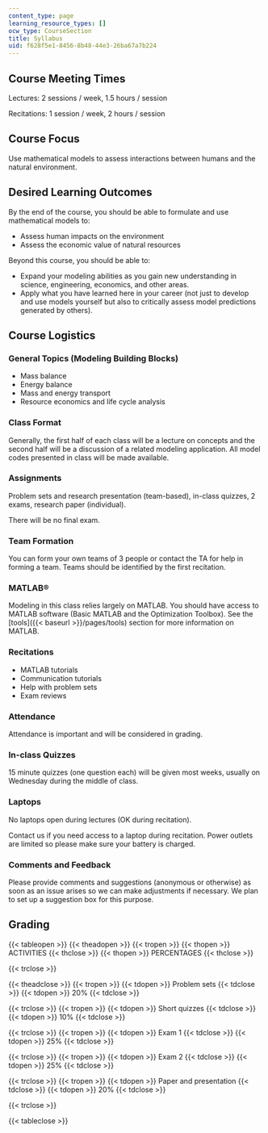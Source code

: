 ```yaml
---
content_type: page
learning_resource_types: []
ocw_type: CourseSection
title: Syllabus
uid: f628f5e1-8456-8b48-44e3-26ba67a7b224
---
```


Course Meeting Times
--------------------

Lectures: 2 sessions / week, 1.5 hours / session

Recitations: 1 session / week, 2 hours / session

Course Focus
------------

Use mathematical models to assess interactions between humans and the natural environment.

Desired Learning Outcomes
-------------------------

By the end of the course, you should be able to formulate and use mathematical models to:

*   Assess human impacts on the environment
*   Assess the economic value of natural resources

Beyond this course, you should be able to:

*   Expand your modeling abilities as you gain new understanding in science, engineering, economics, and other areas.
*   Apply what you have learned here in your career (not just to develop and use models yourself but also to critically assess model predictions generated by others).

Course Logistics
----------------

### General Topics (Modeling Building Blocks)

*   Mass balance
*   Energy balance
*   Mass and energy transport
*   Resource economics and life cycle analysis

### Class Format

Generally, the first half of each class will be a lecture on concepts and the second half will be a discussion of a related modeling application. All model codes presented in class will be made available.

### Assignments

Problem sets and research presentation (team-based), in-class quizzes, 2 exams, research paper (individual).

There will be no final exam.

### Team Formation

You can form your own teams of 3 people or contact the TA for help in forming a team. Teams should be identified by the first recitation.

### MATLAB®

Modeling in this class relies largely on MATLAB. You should have access to MATLAB software (Basic MATLAB and the Optimization Toolbox). See the [tools]({{< baseurl >}}/pages/tools) section for more information on MATLAB.

### Recitations

*   MATLAB tutorials
*   Communication tutorials
*   Help with problem sets
*   Exam reviews

### Attendance

Attendance is important and will be considered in grading.

### In-class Quizzes

15 minute quizzes (one question each) will be given most weeks, usually on Wednesday during the middle of class.

### Laptops

No laptops open during lectures (OK during recitation).

Contact us if you need access to a laptop during recitation. Power outlets are limited so please make sure your battery is charged.

### Comments and Feedback

Please provide comments and suggestions (anonymous or otherwise) as soon as an issue arises so we can make adjustments if necessary. We plan to set up a suggestion box for this purpose.

Grading
-------

{{< tableopen >}}
{{< theadopen >}}
{{< tropen >}}
{{< thopen >}}
ACTIVITIES
{{< thclose >}}
{{< thopen >}}
PERCENTAGES
{{< thclose >}}

{{< trclose >}}

{{< theadclose >}}
{{< tropen >}}
{{< tdopen >}}
Problem sets
{{< tdclose >}}
{{< tdopen >}}
20%
{{< tdclose >}}

{{< trclose >}}
{{< tropen >}}
{{< tdopen >}}
Short quizzes
{{< tdclose >}}
{{< tdopen >}}
10%
{{< tdclose >}}

{{< trclose >}}
{{< tropen >}}
{{< tdopen >}}
Exam 1
{{< tdclose >}}
{{< tdopen >}}
25%
{{< tdclose >}}

{{< trclose >}}
{{< tropen >}}
{{< tdopen >}}
Exam 2
{{< tdclose >}}
{{< tdopen >}}
25%
{{< tdclose >}}

{{< trclose >}}
{{< tropen >}}
{{< tdopen >}}
Paper and presentation
{{< tdclose >}}
{{< tdopen >}}
20%
{{< tdclose >}}

{{< trclose >}}

{{< tableclose >}}